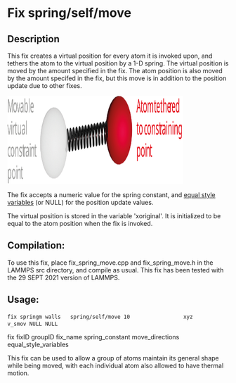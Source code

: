 # Fix spring/self/move

## Description
This fix creates a virtual position for every atom it is invoked upon,
and tethers the atom to the virtual position by a 1-D spring. The virtual
position is moved by the amount specified in the fix. The atom position is
also moved by the amount specifed in the fix, but this move is in addition 
to the position update due to other fixes. 

<img src="fix_spring_working.svg" width="400" height="200" />

The fix accepts a numeric value for the spring constant, and [equal style
variables](https://docs.lammps.org/variable.html) (or NULL) for the position update values. 

The virtual position is stored in the variable 'xoriginal'. It is
initialized to be equal to the atom position when the fix is invoked.

## Compilation: 
To use this fix, place fix_spring_move.cpp and fix_spring_move.h 
in the LAMMPS src directory, and compile as usual. This fix has been tested
with the 29 SEPT 2021 version of LAMMPS.

## Usage: 
```
fix springm walls   spring/self/move 10                 xyz                v_smov NULL NULL
```
fix fixID   groupID fix_name         spring_constant    move_directions    equal_style_variables

This fix can be used to allow a group of atoms maintain its general shape
while being moved, with each individual atom also allowed to have thermal
motion.
